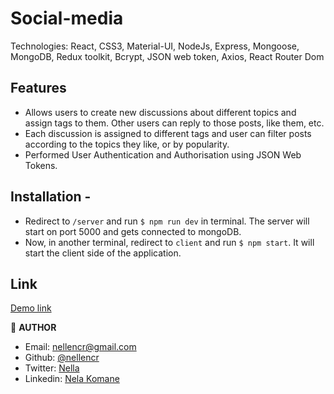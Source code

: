 # Social-media
Technologies: React, CSS3, Material-UI, NodeJs, Express, Mongoose, MongoDB, Redux toolkit, Bcrypt, JSON web token, Axios, React Router Dom


## Features

- Allows users to create new discussions about different topics and assign tags to them. Other users can reply to those posts, like them, etc.
- Each discussion is assigned to different tags and user can filter posts according to the topics they like, or by popularity.
- Performed User Authentication and Authorisation using JSON Web Tokens.


## Installation - 

- Redirect to `/server` and run `$ npm run dev` in terminal. The server will start on port 5000 and gets connected to mongoDB.
- Now, in another terminal, redirect to `client` and run `$ npm start`. It will start the client side of the application.


## Link
 [Demo link](https://social-media-mern-la2e.onrender.com/)

 

👤 **AUTHOR**

- Email: [nellencr@gmail.com](mailto:nellencr@gmail.com)
- Github: [@nellencr](https://github.com/nellencr)
- Twitter: [Nella](https://twitter.com/Nella75794271)
- Linkedin: [Nela Komane](https://www.linkedin.com/in/nela-komane-8866b9192/)
